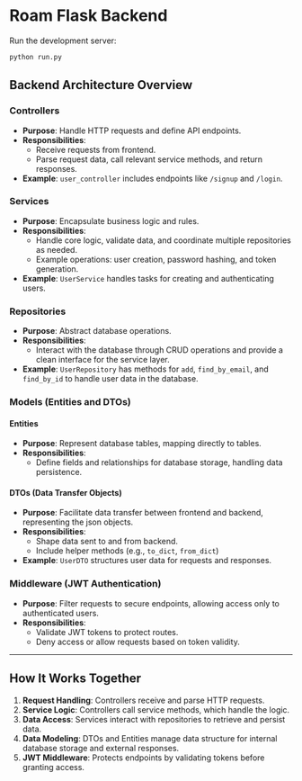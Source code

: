 # Roam Flask Backend

Run the development server:

```bash
python run.py
```


## Backend Architecture Overview

### Controllers
- **Purpose**: Handle HTTP requests and define API endpoints.
- **Responsibilities**:
  - Receive requests from frontend.
  - Parse request data, call relevant service methods, and return responses.
- **Example**: `user_controller` includes endpoints like `/signup` and `/login`.

### Services
- **Purpose**: Encapsulate business logic and rules.
- **Responsibilities**:
  - Handle core logic, validate data, and coordinate multiple repositories as needed.
  - Example operations: user creation, password hashing, and token generation.
- **Example**: `UserService` handles tasks for creating and authenticating users.

### Repositories
- **Purpose**: Abstract database operations.
- **Responsibilities**:
  - Interact with the database through CRUD operations and provide a clean interface for the service layer.
- **Example**: `UserRepository` has methods for `add`, `find_by_email`, and `find_by_id` to handle user data in the database.

### Models (Entities and DTOs)

#### Entities
- **Purpose**: Represent database tables, mapping directly to tables.
- **Responsibilities**:
  - Define fields and relationships for database storage, handling data persistence.
  
#### DTOs (Data Transfer Objects)
- **Purpose**: Facilitate data transfer between frontend and backend, representing the json objects.
- **Responsibilities**:
  - Shape data sent to and from backend.
  - Include helper methods (e.g., `to_dict`, `from_dict`)
- **Example**: `UserDTO` structures user data for requests and responses.

### Middleware (JWT Authentication)
- **Purpose**: Filter requests to secure endpoints, allowing access only to authenticated users.
- **Responsibilities**:
  - Validate JWT tokens to protect routes.
  - Deny access or allow requests based on token validity.

---

## How It Works Together

1. **Request Handling**: Controllers receive and parse HTTP requests.
2. **Service Logic**: Controllers call service methods, which handle the logic.
3. **Data Access**: Services interact with repositories to retrieve and persist data.
4. **Data Modeling**: DTOs and Entities manage data structure for internal database storage and external responses.
5. **JWT Middleware**: Protects endpoints by validating tokens before granting access.

